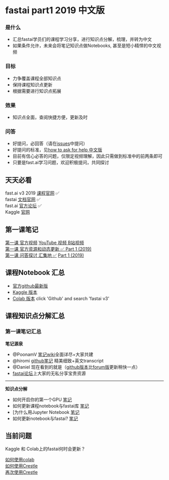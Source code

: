 # fastai part1 2019 中文版
### 是什么

* 汇总fastai学员们的课程学习分享，进行知识点分解，梳理，并转为中文
* 如果条件允许，未来会将笔记知识点做Notebooks, 甚至是短小精悍的中文视频

### 目标

* 力争覆盖课程全部知识点
* 保持课程知识点更新
* 根据需要进行知识点拓展

### 效果
* 知识点全面，查阅快捷方便，更新及时

### 问答
* 好提问，必回答（请在[issues](https://github.com/EmbraceLife/shendusuipian/issues/new)中提问）     
* 好提问的标准，见[how to ask for help 中文版](https://forums.fast.ai/t/fast-ai-v3-2019/39325/8?u=daniel)     
* 目前有信心必答的问题，仅限定视频理解，因此只需做到标准中的前两条即可     
* 只要是fast.ai学习问题，欢迎积极提问，共同探讨     

## 天天必看
fast.ai v3 2019 [课程官网](https://course.fast.ai/) ✅     
fastai [文档官网](https://docs.fast.ai/) ✅     
fast.ai [官方论坛](https://forums.fast.ai/) ✅     
Kaggle [官网](https://www.kaggle.com/)      

## 第一课笔记     
[第一课  官方视频](https://course.fast.ai/videos/?lesson=1) [YouTube 视频 ](https://www.youtube.com/playlist?list=PLfYUBJiXbdtSIJb-Qd3pw0cqCbkGeS0xn) [B站视频](https://www.bilibili.com/video/av41718196/?spm_id_from=333.788.videocard.0)     
[第一课 官方资源和动态更新  ✅ ](https://forums.fast.ai/t/lesson-1-official-resources-and-updates/27936) [Part 1 (2019)](/c/part1-v3)      
[第一课 问答探讨 汇集地 ✅](https://forums.fast.ai/t/lesson-1-in-class-discussion/27332) [Part 1 (2019)](/c/part1-v3)     


## 课程Notebook 汇总     
* [官方github最新版](https://github.com/fastai/course-v3/tree/master/nbs/dl1)     
* [Kaggle 版本](https://forums.fast.ai/t/platform-kaggle-kernels/32569)     
* [Colab 版本](https://colab.research.google.com/notebooks/welcome.ipynb#recent=true) click 'Github' and search 'fastai v3'     

## 课程知识点分解汇总     

### 第一课笔记汇总
**笔记源泉**     
  - @PoonamV [笔记wiki](https://forums.fast.ai/t/deep-learning-lesson-1-notes/27748)全面详尽+大家共建
  - @hiromi [github笔记](https://github.com/hiromis/notes/blob/master/Lesson1.md) 精美细致+英文transcript
  - @Daniel 现在看到的就是（[github版本](https://github.com/EmbraceLife/shendusuipian/blob/master/fastai_v3_2019_notes_cn.md)比[forum版](https://forums.fast.ai/t/fast-ai-v3-2019/39325)更新稍快一点）
  - [fastai论坛](https://forums.fast.ai/c/part1-v3)上大家的无私分享宝贵资源   
  ---
**知识点分解**    
* 如何开启你的第一个GPU [笔记](https://forums.fast.ai/t/fast-ai-v3-2019/39325/7?u=daniel)     
* 如何更新课程notebook与fastai库 [笔记](https://forums.fast.ai/t/fast-ai-v3-2019/39325/9?u=daniel)     
* [为什么用Jupyter Notebook [笔记](https://forums.fast.ai/t/fast-ai-v3-2019/39325/10?u=daniel)     
* 如何更新notebook与fastai? [笔记](https://github.com/EmbraceLife/shendusuipian/issues/60)


## 当前问题     
Kaggle 和 Colab上的fastai何时会更新？     

[如何使用colab](https://forums.fast.ai/t/fast-ai-v3-2019/39325/2?u=daniel)     
[如何使用Crestle](https://forums.fast.ai/t/fast-ai-v3-2019/39325/3?u=daniel)     
[再次使用Crestle](https://forums.fast.ai/t/fast-ai-v3-2019/39325/6?u=daniel)
